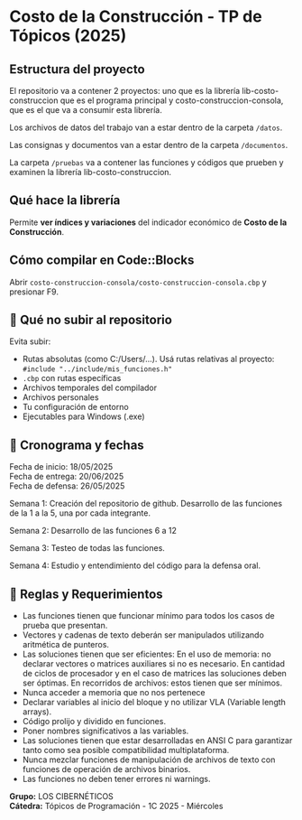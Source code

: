 # Costo de la Construcción - TP de Tópicos (2025)

## Estructura del proyecto

El repositorio va a contener 2 proyectos: uno que es la librería lib-costo-construccion que es el programa principal y costo-construccion-consola, que es el que va a consumir esta librería.

Los archivos de datos del trabajo van a estar dentro de la carpeta `/datos`.

Las consignas y documentos van a estar dentro de la carpeta `/documentos`.

La carpeta `/pruebas` va a contener las funciones y códigos que prueben y examinen la librería lib-costo-construccion.

## Qué hace la librería

Permite **ver índices y variaciones** del indicador económico de **Costo de la Construcción**.

## Cómo compilar en Code::Blocks

Abrir `costo-construccion-consola/costo-construccion-consola.cbp` y presionar F9.

## 🚫 Qué no subir al repositorio

Evita subir:

-  Rutas absolutas (como C:/Users/...). Usá rutas relativas al proyecto: `#include "../include/mis_funciones.h"`
-  `.cbp` con rutas específicas
-  Archivos temporales del compilador
-  Archivos personales
-  Tu configuración de entorno
-  Ejecutables para Windows (.exe)

## 📅 Cronograma y fechas

Fecha de inicio: 18/05/2025  
Fecha de entrega: 20/06/2025  
Fecha de defensa: 26/05/2025

Semana 1:
Creación del repositorio de github.
Desarrollo de las funciones de la 1 a la 5, una por cada integrante.

Semana 2:
Desarrollo de las funciones 6 a 12

Semana 3:
Testeo de todas las funciones.

Semana 4:
Estudio y entendimiento del código para la defensa oral.

## 📌 Reglas y Requerimientos

-  Las funciones tienen que funcionar mínimo para todos los casos de prueba que presentan.
-  Vectores y cadenas de texto deberán ser manipulados utilizando aritmética de punteros.
-  Las soluciones tienen que ser eficientes:
   En el uso de memoria: no declarar vectores o matrices auxiliares si no es necesario.
   En cantidad de ciclos de procesador y en el caso de matrices las soluciones deben ser óptimas.
   En recorridos de archivos: estos tienen que ser mínimos.
-  Nunca acceder a memoria que no nos pertenece
-  Declarar variables al inicio del bloque y no utilizar VLA (Variable length arrays).
-  Código prolijo y dividido en funciones.
-  Poner nombres significativos a las variables.
-  Las soluciones tienen que estar desarrolladas en ANSI C para garantizar tanto como sea posible compatibilidad multiplataforma.
-  Nunca mezclar funciones de manipulación de archivos de texto con funciones de operación de archivos binarios.
-  Las funciones no deben tener errores ni warnings.

**Grupo:** LOS CIBERNÉTICOS  
**Cátedra:** Tópicos de Programación - 1C 2025 - Miércoles

